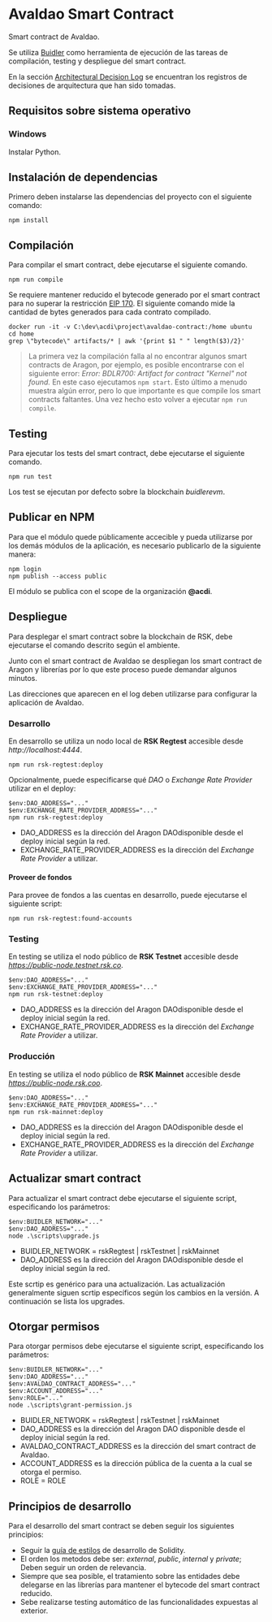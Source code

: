# Avaldao Smart Contract

Smart contract de Avaldao.

Se utiliza [Buidler](https://buidler.dev) como herramienta de ejecución de las tareas de compilación, testing y despliegue del smart contract.

En la sección [Architectural Decision Log](docs/adr/index.md) se encuentran los registros de decisiones de arquitectura que han sido tomadas.

## Requisitos sobre sistema operativo

### Windows

Instalar Python.

## Instalación de dependencias

Primero deben instalarse las dependencias del proyecto con el siguiente comando:

```
npm install
```

## Compilación

Para compilar el smart contract, debe ejecutarse el siguiente comando.

```
npm run compile
```

Se requiere mantener reducido el bytecode generado por el smart contract para no superar la restricción [EIP 170](https://github.com/ethereum/EIPs/blob/master/EIPS/eip-170.md). El siguiente comando mide la cantidad de bytes generados para cada contrato compilado.

```
docker run -it -v C:\dev\acdi\project\avaldao-contract:/home ubuntu
cd home
grep \"bytecode\" artifacts/* | awk '{print $1 " " length($3)/2}'
```

> La primera vez la compilación falla al no encontrar algunos smart contracts de Aragon, por ejemplo, es posible encontrarse con el siguiente error: *Error: BDLR700: Artifact for contract "Kernel" not found.* En este caso ejecutamos ```npm start```. Esto último a menudo muestra algún error, pero lo que importante es que compile los smart contracts faltantes. Una vez hecho esto volver a ejecutar ```npm run compile```.

## Testing

Para ejecutar los tests del smart contract, debe ejecutarse el siguiente comando.

```
npm run test
```

Los test se ejecutan por defecto sobre la blockchain *buidlerevm*.

## Publicar en NPM

Para que el módulo quede públicamente accecible y pueda utilizarse por los demás módulos de la aplicación, es necesario publicarlo de la siguiente manera:

```
npm login
npm publish --access public
```

El módulo se publica con el scope de la organización **@acdi**.

## Despliegue

Para desplegar el smart contract sobre la blockchain de RSK, debe ejecutarse el comando descrito según el ambiente.

Junto con el smart contract de Avaldao se despliegan los smart contract de Aragon y librerías por lo que este proceso puede demandar algunos minutos.

Las direcciones que aparecen en el log deben utilizarse para configurar la aplicación de Avaldao.

### Desarrollo

En desarrollo se utiliza un nodo local de **RSK Regtest** accesible desde *http://localhost:4444*.

```
npm run rsk-regtest:deploy
```

Opcionalmente, puede especificarse qué *DAO* o *Exchange Rate Provider* utilizar en el deploy:

```
$env:DAO_ADDRESS="..."
$env:EXCHANGE_RATE_PROVIDER_ADDRESS="..."
npm run rsk-regtest:deploy
```

- DAO_ADDRESS es la dirección del Aragon DAOdisponible desde el deploy inicial según la red.
- EXCHANGE_RATE_PROVIDER_ADDRESS es la dirección del *Exchange Rate Provider* a utilizar.

#### Proveer de fondos

Para provee de fondos a las cuentas en desarrollo, puede ejecutarse el siguiente script:

```
npm run rsk-regtest:found-accounts
```

### Testing

En testing se utiliza el nodo público de **RSK Testnet** accesible desde *https://public-node.testnet.rsk.co*.

```
$env:DAO_ADDRESS="..."
$env:EXCHANGE_RATE_PROVIDER_ADDRESS="..."
npm run rsk-testnet:deploy
```
- DAO_ADDRESS es la dirección del Aragon DAOdisponible desde el deploy inicial según la red.
- EXCHANGE_RATE_PROVIDER_ADDRESS es la dirección del *Exchange Rate Provider* a utilizar.

### Producción

En testing se utiliza el nodo público de **RSK Mainnet** accesible desde *https://public-node.rsk.coo*.

```
$env:DAO_ADDRESS="..."
$env:EXCHANGE_RATE_PROVIDER_ADDRESS="..."
npm run rsk-mainnet:deploy
```
- DAO_ADDRESS es la dirección del Aragon DAOdisponible desde el deploy inicial según la red.
- EXCHANGE_RATE_PROVIDER_ADDRESS es la dirección del *Exchange Rate Provider* a utilizar.

## Actualizar smart contract

Para actualizar el smart contract debe ejecutarse el siguiente script, especificando los parámetros:

```
$env:BUIDLER_NETWORK="..."
$env:DAO_ADDRESS="..."
node .\scripts\upgrade.js
```

- BUIDLER_NETWORK = rskRegtest | rskTestnet | rskMainnet
- DAO_ADDRESS es la dirección del Aragon DAOdisponible desde el deploy inicial según la red.

Este scrtip es genérico para una actualización. Las actualización generalmente siguen scrtip específicos según los cambios en la versión. A continuación se lista los upgrades.

## Otorgar permisos

Para otorgar permisos debe ejecutarse el siguiente script, especificando los parámetros:

```
$env:BUIDLER_NETWORK="..."
$env:DAO_ADDRESS="..."
$env:AVALDAO_CONTRACT_ADDRESS="..."
$env:ACCOUNT_ADDRESS="..."
$env:ROLE="..."
node .\scripts\grant-permission.js
```
- BUIDLER_NETWORK = rskRegtest | rskTestnet | rskMainnet
- DAO_ADDRESS es la dirección del Aragon DAO disponible desde el deploy inicial según la red.
- AVALDAO_CONTRACT_ADDRESS es la dirección del smart contract de Avaldao.
- ACCOUNT_ADDRESS es la dirección pública de la cuenta a la cual se otorga el permiso.
- ROLE = ROLE

## Principios de desarrollo

Para el desarrollo del smart contract se deben seguir los siguientes principios:

- Seguir la [guía de estilos](https://solidity.readthedocs.io/en/v0.6.11/style-guide.html) de desarrollo de Solidity.
- El orden los metodos debe ser: *external*, *public*, *internal* y *private*; Deben seguir un orden de relevancia.
- Siempre que sea posible, el tratamiento sobre las entidades debe delegarse en las librerías para mantener el bytecode del smart contract reducido.
- Sebe realizarse testing automático de las funcionalidades expuestas al exterior.